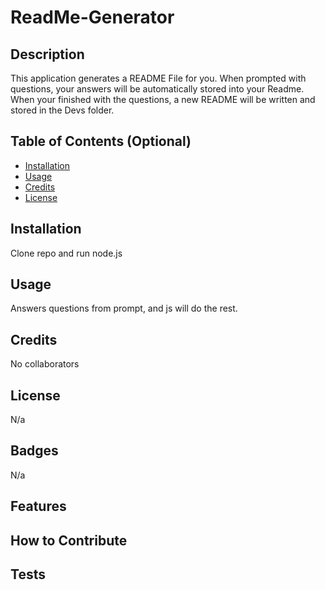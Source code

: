 # ReadMe-Generator

## Description

This application generates a README File for you. When prompted with questions, your answers will be automatically stored into your Readme. When your finished with the questions, a new README will be written and stored in the Devs folder.

## Table of Contents (Optional)

- [Installation](#installation)
- [Usage](#usage)
- [Credits](#credits)
- [License](#license)

## Installation

Clone repo and run node.js

## Usage

Answers questions from prompt, and js will do the rest. 

## Credits

No collaborators

## License

N/a

## Badges

N/a

## Features



## How to Contribute


## Tests
